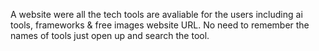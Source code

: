 A website were all the tech tools are avaliable for the users including ai tools, frameworks & free images website URL. No need to remember the names of tools just open up and search the tool.
